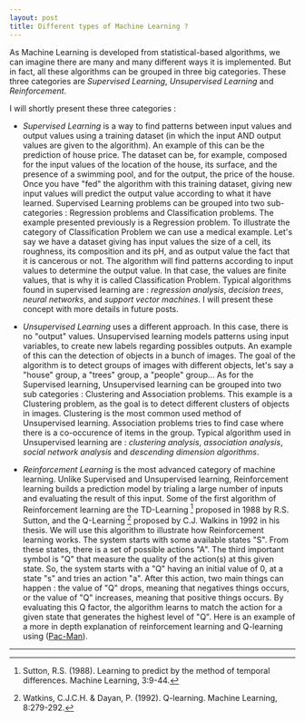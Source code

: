 ```yaml
---
layout: post
title: Different types of Machine Learning ?
---
```


As Machine Learning is developed from statistical-based algorithms, we can imagine there are many and many different ways it is implemented. But in fact, all these algorithms can be grouped in three big categories. These three categories are *Supervised Learning*, *Unsupervised Learning* and *Reinforcement*.

I will shortly present these three categories :

- *Supervised Learning* is a way to find patterns between input values and output values using a training dataset (in which the input AND output values are given to the algorithm). An example of this can be the prediction of house price. The dataset can be, for example, composed for the input values of the location of the house, its surface, and the presence of a swimming pool, and for the output, the price of the house. Once you have "fed" the algorithm with this training dataset, giving new input values will predict the output value according to what it have learned. Supervised Learning problems can be grouped into two sub-categories : Regression problems and Classification problems. The example presented previously is a Regression problem. To illustrate the category of Classification Problem we can use a medical example. Let's say we have a dataset giving has input values the size of a cell, its roughness, its composition and its pH, and as output value the fact that it is cancerous or not. The algorithm will find patterns according to input values to determine the output value. In that case, the values are finite values, that is why it is called Classification Problem. Typical algorithms found in supervised learning are : *regression analysis*, *decision trees*, *neural networks*, and *support vector machines*. I will present these concept with more details in future posts.

- *Unsupervised Learning* uses a different approach. In this case, there is no "output" values. Unsupervised learning models patterns using input variables, to create new labels regarding possibles outputs. An example of this can the detection of objects in a bunch of images. The goal of the algorithm is to detect groups of images with different objects, let's say a "house" group, a "trees" group, a "people" group... As for the Supervised learning, Unsupervised learning can be grouped into two sub categories : Clustering and Association problems. This example is a Clustering problem, as the goal is to detect different clusters of objects in images. Clustering is the most common used method of Unsupervised learning. Association problems tries to find case where there is a co-occurence of items in the group. Typical algorithm used in Unsupervised learning are : *clustering analysis*, *association analysis*, *social network analysis* and *descending dimension algorithms*.

- *Reinforcement Learning* is the most advanced category of machine learning. Unlike Supervised and Unsupervised learning, Reinforcement learning builds a prediction model by trialing a large number of inputs and evaluating the result of this input. Some of the first algorithm of Reinforcement learning are the TD-Learning [^2] proposed in 1988 by R.S. Sutton, and the Q-Learning [^3] proposed by C.J. Walkins in 1992 in his thesis. We will use this algorithm to illustrate how Reinforcement learning works. The system starts with some available states "S". From these states, there is a set of possible actions "A". The third important symbol is "Q" that measure the quality of the action(s) at this given state. So, the system starts with a "Q" having an initial value of 0, at a state "s" and tries an action "a". After this action, two main things can happen : the value of "Q" drops, meaning that negatives things occurs, or the value of "Q" increases, meaning that positive things occurs. By evaluating this Q factor, the algorithm learns to match the action for a given state that generates the highest level of "Q". Here is an example of a more in depth explanation of reinforcement learning and Q-learning using ([Pac-Man](https://inst.eecs.berkeley.edu/~cs188/sp12/projects/reinforcement/reinforcement.html)).


-----------------

[^1]: MACHINE LEARNING For Absolute Beginners, Olivier Theobald, 2017.
[^2]: Sutton, R.S. (1988). Learning to predict by the method of temporal differences. Machine Learning, 3:9-44.
[^3]: Watkins, C.J.C.H. & Dayan, P. (1992). Q-learning. Machine Learning, 8:279-292.
